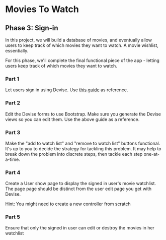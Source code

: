 # Movies To Watch
## Phase 3: Sign-in

In this project, we will build a database of movies, and eventually allow users to keep track of which movies they want to watch. A movie wishlist, essentially.

For this phase, we'll complete the final functional piece of the app - letting users keep track of which movies they want to watch.

### Part 1

Let users sign in using Devise. Use [this guide][1] as reference.

### Part 2

Edit the Devise forms to use Bootstrap. Make sure you generate the Devise views so you can edit them. Use the above guide as a reference.

### Part 3

Make the "add to watch list" and "remove to watch list" buttons functional. It's up to you to decide the strategy for tackling this problem. It may help to break down the problem into discrete steps, then tackle each step one-at-a-time.

### Part 4

Create a User show page to display the signed in user's movie watchlist. The page page should be distinct from the user edit page you get with Devise.

Hint: You might need to create a new controller from scratch

### Part 5

Ensure that only the signed in user can edit or destroy the movies in her watchlist


[1]: https://gist.github.com/arjunvenkat/f17797846ec4ad37de71




